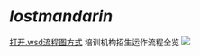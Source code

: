 # ***lostmandarin***

[打开.wsd流程图方式](https://github.com/loremwalker/LostMandarin/blob/master/%E5%AE%89%E8%A3%85%E6%95%99%E7%A8%8B.md)
培训机构招生运作流程全览
![](https://i.postimg.cc/rpmHkMLr/2019-04-05-233908.png)

